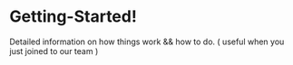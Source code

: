 # Getting-Started!
Detailed information on how things work &amp;&amp; how to do.
( useful when you just joined to our team )
